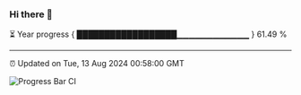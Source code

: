 ### Hi there 👋

⏳ Year progress { ██████████████████▁▁▁▁▁▁▁▁▁▁▁▁ } 61.49 %

---

⏰ Updated on Tue, 13 Aug 2024 00:58:00 GMT

![Progress Bar CI](https://github.com/liununu/liununu/workflows/Progress%20Bar%20CI/badge.svg)
